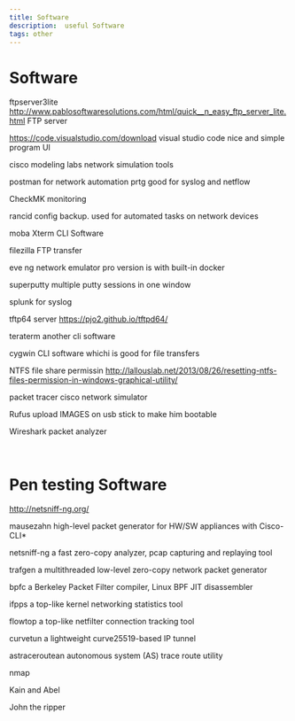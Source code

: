 ```yaml
---
title: Software
description:  useful Software
tags: other
---
```

# Software
ftpserver3lite http://www.pablosoftwaresolutions.com/html/quick__n_easy_ftp_server_lite.html FTP server

https://code.visualstudio.com/download visual studio code nice and simple program UI

cisco modeling labs network simulation tools

postman for network automation prtg good for syslog and netflow

CheckMK monitoring

rancid config backup. used for automated tasks on network devices

moba Xterm CLI Software

filezilla FTP transfer

eve ng network emulator pro version is with built-in docker

superputty multiple putty sessions in one window

splunk for syslog

tftp64 server https://pjo2.github.io/tftpd64/

teraterm another cli software

cygwin CLI software whichi is good for file transfers

NTFS file share permissin http://lallouslab.net/2013/08/26/resetting-ntfs-files-permission-in-windows-graphical-utility/

packet tracer cisco network simulator

Rufus upload IMAGES on usb stick to make him bootable

Wireshark packet analyzer


</br>

# Pen testing Software

http://netsniff-ng.org/

mausezahn high-level packet generator for HW/SW appliances with Cisco-CLI*

netsniff-ng a fast zero-copy analyzer, pcap capturing and replaying tool

trafgen a multithreaded low-level zero-copy network packet generator

bpfc a Berkeley Packet Filter compiler, Linux BPF JIT disassembler

ifpps a top-like kernel networking statistics tool

flowtop a top-like netfilter connection tracking tool

curvetun a lightweight curve25519-based IP tunnel

astraceroutean autonomous system (AS) trace route utility

nmap

Kain and Abel

John the ripper 